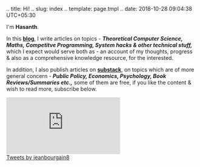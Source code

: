 .. title: Hi!
.. slug: index
.. template: page.tmpl
.. date: 2018-10-28 09:04:38 UTC+05:30

I'm **Hasanth**.

In this [**blog**](https://jeanbourgain8.github.io/), I write articles on topics - ***Theoretical Computer Science, Maths, Competitve Programming, System hacks & other technical stuff,*** which I expect would serve both as - an account of my thoughts, progress & also as a comprehensive knowledge resource, for the interested. 

In addition, I also publish articles on [**substack**](https://jeanbourgain8.substack.com/), on topics which are of more general concern - ***Public Policy, Economics, Psychology, Book Reviews/Summaries etc.,*** some of them are free, if you like the content & wish to read more, subscribe below. 

<div class="row">
	<div class="col-md-6"><iframe src="https://jeanbourgain8.substack.com/embed" max-width="480" max-height="320" frameborder="0" scrolling="no"></iframe></div>
	<div class="col-md-6"><a class="twitter-timeline" data-height="350" href="https://twitter.com/jeanbourgain8?ref_src=twsrc%5Etfw">Tweets by jeanbourgain8</a></div>
</div>












